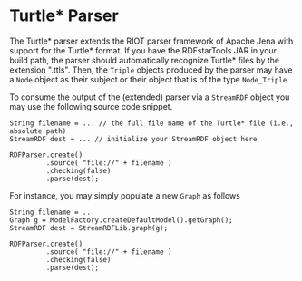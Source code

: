 # Turtle* Parser
The Turtle* parser extends the RIOT parser framework of Apache Jena with support for the Turtle* format. If you have the RDFstarTools JAR in your build path, the parser should automatically recognize Turtle* files by the extension ".ttls". Then, the `Triple` objects produced by the parser may have a `Node` object as their subject or their object that is of the type `Node_Triple`.

To consume the output of the (extended) parser via a `StreamRDF` object you may use the following source code snippet.
```
String filename = ... // the full file name of the Turtle* file (i.e., absolute path)
StreamRDF dest = ... // initialize your StreamRDF object here

RDFParser.create()
         .source( "file://" + filename )
         .checking(false)
         .parse(dest);
```

For instance, you may simply populate a new `Graph` as follows
```
String filename = ...
Graph g = ModelFactory.createDefaultModel().getGraph();
StreamRDF dest = StreamRDFLib.graph(g);

RDFParser.create()
         .source( "file://" + filename )
         .checking(false)
         .parse(dest);
```
